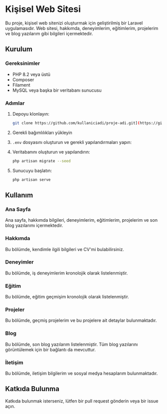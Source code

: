 # Kişisel Web Sitesi

Bu proje, kişisel web sitenizi oluşturmak için geliştirilmiş bir Laravel uygulamasıdır. Web sitesi, hakkımda, deneyimlerim, eğitimlerim, projelerim ve blog yazılarım gibi bilgileri içermektedir.

## Kurulum

### Gereksinimler

- PHP 8.2 veya üstü
- Composer
- Filament
- MySQL veya başka bir veritabanı sunucusu

### Adımlar

1. Depoyu klonlayın:

    ```sh
    git clone https://github.com/kullaniciadi/proje-adi.git](https://github.com/yusuferdemyamali/portfolio-web.git
    ```

2. Gerekli bağımlılıkları yükleyin

3. `.env` dosyasını oluşturun ve gerekli yapılandırmaları yapın:

4. Veritabanını oluşturun ve yapılandırın:

    ```sh
    php artisan migrate --seed
    ```

5. Sunucuyu başlatın:

    ```sh
    php artisan serve
    ```

## Kullanım

### Ana Sayfa

Ana sayfa, hakkımda bilgileri, deneyimlerim, eğitimlerim, projelerim ve son blog yazılarımı içermektedir.

### Hakkımda

Bu bölümde, kendimle ilgili bilgileri ve CV'mi bulabilirsiniz.

### Deneyimler

Bu bölümde, iş deneyimlerim kronolojik olarak listelenmiştir.

### Eğitim

Bu bölümde, eğitim geçmişim kronolojik olarak listelenmiştir.

### Projeler

Bu bölümde, geçmiş projelerim ve bu projelere ait detaylar bulunmaktadır.

### Blog

Bu bölümde, son blog yazılarım listelenmiştir. Tüm blog yazılarını görüntülemek için bir bağlantı da mevcuttur.

### İletişim

Bu bölümde, iletişim bilgilerim ve sosyal medya hesaplarım bulunmaktadır.

## Katkıda Bulunma

Katkıda bulunmak isterseniz, lütfen bir pull request gönderin veya bir issue açın.
